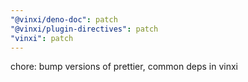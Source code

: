 ```yaml
---
"@vinxi/deno-doc": patch
"@vinxi/plugin-directives": patch
"vinxi": patch
---
```


chore: bump versions of prettier, common deps in vinxi
